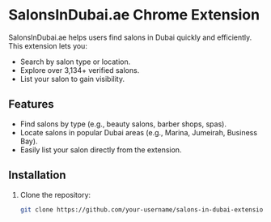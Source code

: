 # SalonsInDubai.ae Chrome Extension

SalonsInDubai.ae helps users find salons in Dubai quickly and efficiently. This extension lets you:
- Search by salon type or location.
- Explore over 3,134+ verified salons.
- List your salon to gain visibility.

## Features
- Find salons by type (e.g., beauty salons, barber shops, spas).
- Locate salons in popular Dubai areas (e.g., Marina, Jumeirah, Business Bay).
- Easily list your salon directly from the extension.

## Installation
1. Clone the repository:
   ```bash
   git clone https://github.com/your-username/salons-in-dubai-extension.git
